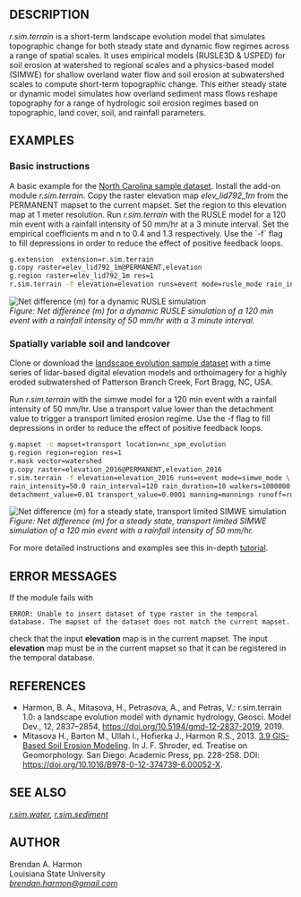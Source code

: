 ## DESCRIPTION

*r.sim.terrain* is a short-term landscape evolution model that simulates
topographic change for both steady state and dynamic flow regimes across
a range of spatial scales. It uses empirical models (RUSLE3D & USPED)
for soil erosion at watershed to regional scales and a physics-based
model (SIMWE) for shallow overland water flow and soil erosion at
subwatershed scales to compute short-term topographic change. This
either steady state or dynamic model simulates how overland sediment
mass flows reshape topography for a range of hydrologic soil erosion
regimes based on topographic, land cover, soil, and rainfall parameters.

## EXAMPLES

### Basic instructions

A basic example for the [North Carolina sample
dataset](https://grass.osgeo.org/download/data/). Install the add-on
module *r.sim.terrain*. Copy the raster elevation map *elev\_lid792\_1m*
from the PERMANENT mapset to the current mapset. Set the region to this
elevation map at 1 meter resolution. Run *r.sim.terrain* with the RUSLE
model for a 120 min event with a rainfall intensity of 50 mm/hr at a 3
minute interval. Set the empirical coefficients m and n to 0.4 and 1.3
respectively. Use the \`-f\` flag to fill depressions in order to reduce
the effect of positive feedback loops.

```sh
g.extension  extension=r.sim.terrain
g.copy raster=elev_lid792_1m@PERMANENT,elevation
g.region raster=elev_lid792_1m res=1
r.sim.terrain -f elevation=elevation runs=event mode=rusle_mode rain_intensity=50.0 rain_duration=120 rain_interval=3 m=0.4 n=1.3
```

![Net difference (m) for a dynamic RUSLE simulation](r_sim_terrain_rusle.png)  
*Figure: Net difference (m) for a dynamic RUSLE simulation of a 120 min
event with a rainfall intensity of 50 mm/hr with a 3 minute interval.*

### Spatially variable soil and landcover

Clone or download the [landscape evolution sample
dataset](https://github.com/baharmon/landscape_evolution_dataset) with a
time series of lidar-based digital elevation models and orthoimagery for
a highly eroded subwatershed of Patterson Branch Creek, Fort Bragg, NC,
USA.

Run *r.sim.terrain* with the simwe model for a 120 min event with a
rainfall intensity of 50 mm/hr. Use a transport value lower than the
detachment value to trigger a transport limited erosion regime. Use the
-f flag to fill depressions in order to reduce the effect of positive
feedback loops.

```sh
g.mapset -c mapset=transport location=nc_spm_evolution
g.region region=region res=1
r.mask vector=watershed
g.copy raster=elevation_2016@PERMANENT,elevation_2016
r.sim.terrain -f elevation=elevation_2016 runs=event mode=simwe_mode \
rain_intensity=50.0 rain_interval=120 rain_duration=10 walkers=1000000 \
detachment_value=0.01 transport_value=0.0001 manning=mannings runoff=runoff
```

![Net difference (m) for a steady state, transport limited SIMWE
simulation](r_sim_terrain.png)  
*Figure: Net difference (m) for a steady state, transport limited SIMWE
simulation of a 120 min event with a rainfall intensity of 50 mm/hr.*

For more detailed instructions and examples see this in-depth
[tutorial](https://github.com/baharmon/landscape_evolution/blob/master/tutorial.md).

## ERROR MESSAGES

If the module fails with

```text
ERROR: Unable to insert dataset of type raster in the temporal database. The mapset of the dataset does not match the current mapset.
```

check that the input **elevation** map is in the current mapset. The
input **elevation** map must be in the current mapset so that it can be
registered in the temporal database.

## REFERENCES

- Harmon, B. A., Mitasova, H., Petrasova, A., and Petras, V.:
    r.sim.terrain 1.0: a landscape evolution model with dynamic
    hydrology, Geosci. Model Dev., 12, 2837–2854,
    <https://doi.org/10.5194/gmd-12-2837-2019>, 2019.
- Mitasova H., Barton M., Ullah I., Hofierka J., Harmon R.S., 2013.
    [3.9 GIS-Based Soil Erosion
    Modeling](https://www.sciencedirect.com/science/article/abs/pii/B978012374739600052X).
    In J. F. Shroder, ed. Treatise on Geomorphology. San Diego: Academic
    Press, pp. 228-258. DOI:
    <https://doi.org/10.1016/B978-0-12-374739-6.00052-X>.

## SEE ALSO

*[r.sim.water](https://grass.osgeo.org/grass-stable/manuals/r.sim.water.html),
[r.sim.sediment](https://grass.osgeo.org/grass-stable/manuals/r.sim.sediment.html)*

## AUTHOR

Brendan A. Harmon  
Louisiana State University  
*<brendan.harmon@gmail.com>*
